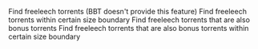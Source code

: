 Find freeleech torrents (BBT doesn't provide this feature)
Find freeleech torrents within certain size boundary
Find freeleech torrents that are also bonus torrents
Find freeleech torrents that are also bonus torrents within certain size boundary
